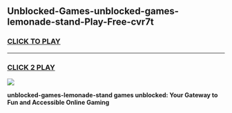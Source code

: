 
## Unblocked-Games-unblocked-games-lemonade-stand-Play-Free-cvr7t
<h3>
<a href="https://premium76.site?title=unblocked-games-lemonade-stand&ref=23A">CLICK TO PLAY</a></h3>
<hr>

<h3>
<a href="https://premium76.site?title=unblocked-games-lemonade-stand&ref=23A">CLICK 2 PLAY</a>
  
</h3>

<a href="https://premium76.site?title=unblocked-games-lemonade-stand&ref=23A"><img src="https://clearcache.store/games.png"></a>


**unblocked-games-lemonade-stand games unblocked: Your Gateway to Fun and Accessible Online Gaming**
